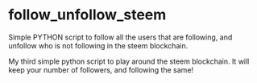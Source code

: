 # follow_unfollow_steem

Simple PYTHON script to follow all the users that are following, and unfollow who is not following in the steem blockchain.

My third simple python script to play around the steem blockchain.
It will keep your number of followers, and following the same!
